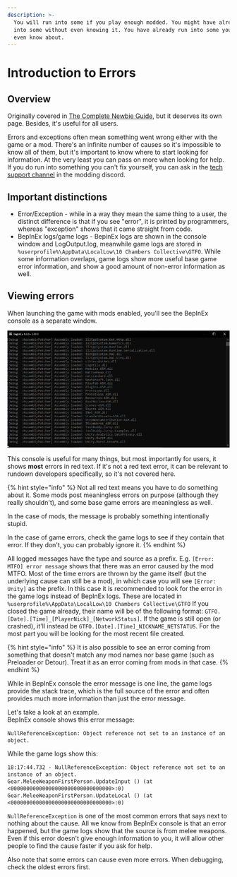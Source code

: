 ```yaml
---
description: >-
  You will run into some if you play enough modded. You might have already run
  into some without even knowing it. You have already run into some you don't
  even know about.
---
```


# Introduction to Errors

## Overview

Originally covered in [The Complete Newbie Guide](the-complete-newbie-guide.md), but it deserves its own page. Besides, it's useful for all users.

Errors and exceptions often mean something went wrong either with the game or a mod. There's an infinite number of causes so it's impossible to know all of them, but it's important to know where to start looking for information. At the very least you can pass on more when looking for help. If you do run into something you can't fix yourself, you can ask in the [tech support channel](https://discord.com/channels/782438773690597389/782451402676109362) in the modding discord.

## Important distinctions

* Error/Exception - while in a way they mean the same thing to a user, the distinct difference is that if you see "error", it is printed by programmers, whereas "exception" shows that it came straight from code.
* BepInEx logs/game logs - BepinEx logs are shown in the console window and LogOutput.log, meanwhile game logs are stored in `%userprofile%\AppData\LocalLow\10 Chambers Collective\GTFO`. While some information overlaps, game logs show more useful base game error information, and show a good amount of non-error information as well.

## Viewing errors

When launching the game with mods enabled, you'll see the BepInEx console as a separate window.&#x20;

![BepInEx console window](<../.gitbook/assets/image (13).png>)

This console is useful for many things, but most importantly for users, it shows **most** errors in red text. If it's not a red text error, it can be relevant to rundown developers specifically, so it's not covered here.

{% hint style="info" %}
Not all red text means you have to do something about it. Some mods post meaningless errors on purpose (although they really shouldn't), and some base game errors are meaningless as well.

In the case of mods, the message is probably something intentionally stupid.

In the case of game errors, check the game logs to see if they contain that error. If they don't, you can probably ignore it.
{% endhint %}

All logged messages have the type and source as a prefix. E.g. `[Error: MTFO] error message` shows that there was an error caused by the mod MTFO. Most of the time errors are thrown by the game itself (but the underlying cause can still be a mod), in which case you will see `[Error: Unity]` as the prefix. In this case it is recommended to look for the error in the game logs instead of BepInEx logs. These are located in `%userprofile%\AppData\LocalLow\10 Chambers Collective\GTFO` If you closed the game already, their name will be of the following format: `GTFO.[Date].[Time]_[PlayerNick]_[NetworkStatus]`. If the game is still open (or crashed), it'll instead be `GTFO.[Date].[Time]_NICKNAME_NETSTATUS`. For the most part you will be looking for the most recent file created.

{% hint style="info" %}
It is also possible to see an error coming from something that doesn't match any mod names nor base game (such as Preloader or Detour). Treat it as an error coming from mods in that case.
{% endhint %}

While in BepInEx console the error message is one line, the game logs provide the stack trace, which is the full source of the error and often provides much more information than just the error message.

Let's take a look at an example.\
BepInEx console shows this error message:

```log
NullReferenceException: Object reference not set to an instance of an object.
```

While the game logs show this:

```log
18:17:44.732 - NullReferenceException: Object reference not set to an instance of an object.
Gear.MeleeWeaponFirstPerson.UpdateInput () (at <00000000000000000000000000000000>:0)
Gear.MeleeWeaponFirstPerson.UpdateLocal () (at <00000000000000000000000000000000>:0)
```

`NullReferenceException` is one of the most common errors that says next to nothing about the cause. All we know from BepInEx console is that an error happened, but the game logs show that the source is from melee weapons. Even if this error doesn't give enough information to you, it will allow other people to find the cause faster if you ask for help.

Also note that some errors can cause even more errors. When debugging, check the oldest errors first.
